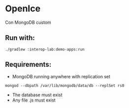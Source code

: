 # OpenIce
Con MongoDB custom

## Run with:
```
./gradlew :interop-lab:demo-apps:run
```

## Requirements: 

- MongoDB running anywhere with replication set
```
mongod --dbpath /var/lib/mongodb/data/db --replSet rs0
```
- The database must exist
- Any file .js must exist
